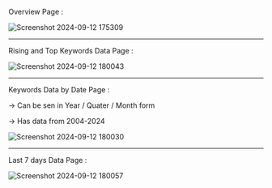 Overview Page :

![Screenshot 2024-09-12 175309](https://github.com/user-attachments/assets/242aef56-a458-4859-be3f-8d768e9b8af9)

------------------------------------------------------------------------------------------------------------------

Rising and Top Keywords Data Page :

![Screenshot 2024-09-12 180043](https://github.com/user-attachments/assets/fc7d974c-dbb3-4eac-9fc9-ba3cd3a24d54)

------------------------------------------------------------------------------------------------------------------

Keywords Data by Date Page :

-> Can be sen in Year / Quater / Month form

-> Has data from 2004-2024

![Screenshot 2024-09-12 180030](https://github.com/user-attachments/assets/4fd245e3-9c05-4f81-a8f0-58e9c443d4df)

------------------------------------------------------------------------------------------------------------------

Last 7 days Data Page :

![Screenshot 2024-09-12 180057](https://github.com/user-attachments/assets/021629ac-15ae-4c92-a9d2-f2aeb76360fa)
